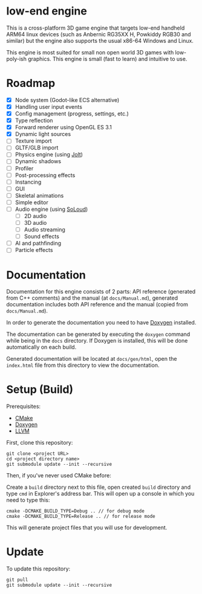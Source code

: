 # low-end engine

This is a cross-platform 3D game engine that targets low-end handheld ARM64 linux devices (such as Anbernic RG35XX H, Powkiddy RGB30 and similar) but the engine also supports the usual x86-64 Windows and Linux. 

This engine is most suited for small non open world 3D games with low-poly-ish graphics. This engine is small (fast to learn) and intuitive to use.

# Roadmap

- [X] Node system (Godot-like ECS alternative)
- [X] Handling user input events
- [X] Config management (progress, settings, etc.)
- [X] Type reflection
- [X] Forward renderer using OpenGL ES 3.1
- [X] Dynamic light sources
- [ ] Texture import
- [ ] GLTF/GLB import
- [ ] Physics engine (using [Jolt](https://github.com/jrouwe/JoltPhysics))
- [ ] Dynamic shadows
- [ ] Profiler
- [ ] Post-processing effects
- [ ] Instancing
- [ ] GUI
- [ ] Skeletal animations
- [ ] Simple editor
- [ ] Audio engine (using [SoLoud](https://github.com/jarikomppa/soloud))
    - [ ] 2D audio
    - [ ] 3D audio
    - [ ] Audio streaming
    - [ ] Sound effects
- [ ] AI and pathfinding
- [ ] Particle effects

# Documentation

Documentation for this engine consists of 2 parts: API reference (generated from C++ comments) and the manual (at `docs/Manual.md`), generated documentation includes both API reference and the manual (copied from `docs/Manual.md`).

In order to generate the documentation you need to have [Doxygen](https://www.doxygen.nl/index.html) installed.

The documentation can be generated by executing the `doxygen` command while being in the `docs` directory. If Doxygen is installed, this will be done automatically on each build.

Generated documentation will be located at `docs/gen/html`, open the `index.html` file from this directory to view the documentation.

# Setup (Build)

Prerequisites:

- [CMake](https://cmake.org/download/)
- [Doxygen](https://doxygen.nl/download.html)
- [LLVM](https://github.com/llvm/llvm-project/releases/latest)

First, clone this repository:

```
git clone <project URL>
cd <project directory name>
git submodule update --init --recursive
```

Then, if you've never used CMake before:

Create a `build` directory next to this file, open created `build` directory and type `cmd` in Explorer's address bar. This will open up a console in which you need to type this:

```
cmake -DCMAKE_BUILD_TYPE=Debug .. // for debug mode
cmake -DCMAKE_BUILD_TYPE=Release .. // for release mode
```

This will generate project files that you will use for development.

# Update

To update this repository:

```
git pull
git submodule update --init --recursive
```